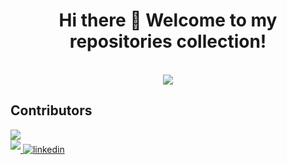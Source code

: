 <h1 align='center'>
  Hi there 👋 Welcome to my repositories collection!
</h1>

<br/>

<div align="center">
<img src="https://komarev.com/ghpvc/?username=vietnd96&&style=flat-square" align="center" />
</div>

## Contributors

<div align="left"><img src="https://github-profile-summary-cards.vercel.app/api/cards/profile-details?username=vietnd96&theme=vue" align="center" /></div>

<div align="left">
<a href="https://github.com/ndviet" target="_blank">
<img src=https://img.shields.io/badge/GitHub-100000?style=for-the-badge&logo=github&logoColor=white style="margin-bottom: 5px;" />
</a>

<a href="https://linkedin.com/in/vietnd" target="_blank">
<img src=https://img.shields.io/badge/LinkedIn-0077B5?style=for-the-badge&logo=linkedin&logoColor=white alt=linkedin style="margin-bottom: 5px;" />
</a>
</div>
